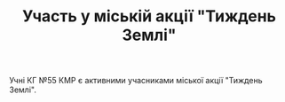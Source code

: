 ﻿---
title: Участь у міській акції "Тиждень Землі"
---

Учні КГ №55 КМР є активними учасниками міської акції "Тиждень Землі".

<slideshow />
